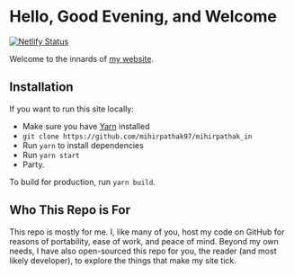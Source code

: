 # Hello, Good Evening, and Welcome

[![Netlify Status](https://api.netlify.com/api/v1/badges/e86d72b6-4917-4bd2-9d21-a3cb0354e83a/deploy-status)](https://app.netlify.com/sites/mihirpathak97/deploys)

Welcome to the innards of [my website](https://mihirpathak.in).

## Installation

If you want to run this site locally:

- Make sure you have [Yarn](https://yarnpkg.com/en/) installed
- `git clone https://github.com/mihirpathak97/mihirpathak_in`
- Run `yarn` to install dependencies
- Run `yarn start`
- Party.

To build for production, run `yarn build`.

## Who This Repo is For

This repo is mostly for me. I, like many of you, host my code on GitHub for reasons of portability, ease of work, and peace of mind. Beyond my own needs, I have also open-sourced this repo for you, the reader (and most likely developer), to explore the things that make my site tick.